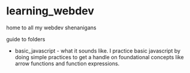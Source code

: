# learning_webdev
home to all my webdev shenanigans

guide to folders
* basic_javascript - what it sounds like. I practice basic javascript by doing simple practices to get a handle on foundational concepts like arrow functions and function expressions.
